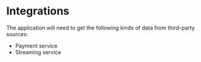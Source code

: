# Integrations

The application will need to get the following kinds of
data from third-party sources:

* Payment service
* Streaming service